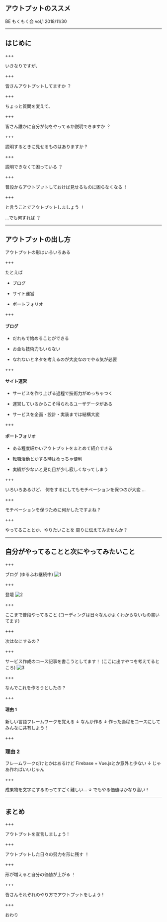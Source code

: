 ## アウトプットのススメ

BE もくもく会 vol,1
2018/11/30

---

## はじめに

+++

いきなりですが、

+++

皆さんアウトプットしてますか ？

+++

ちょっと質問を変えて、

+++

皆さん誰かに自分が何をやってるか説明できますか ？

+++

説明するときに見せるものはありますか ?

+++

説明できなくて困っている ？

+++

普段からアウトプットしておけば見せるものに困らなくなる ！

+++

と言うことでアウトプットしましょう ！

...でも何すれば ？

---

## アウトプットの出し方

アウトプットの形はいろいろある

+++

たとえば

- ブログ

- サイト運営

- ポートフォリオ

+++

#### ブログ

- だれもで始めることができる

- お金も技術力もいらない

- なれないとネタを考えるのが大変なのでやる気が必要

+++

#### サイト運営

- サービスを作り上げる過程で技術力がめっちゃつく

- 運営しているからこそ得られるユーザデータがある

- サービスを企画・設計・実装までは結構大変

+++

#### ポートフォリオ

- ある程度細かいアウトプットをまとめて紹介できる

- 転職活動とかする時はめっちゃ便利

- 実績が少ないと見た目が少し寂しくなってしまう

+++

いろいろあるけど、
何をするにしてもモチベーションを保つのが大変 ...

+++

モチベーションを保つために何かしたですよね ?

+++

やってることとか、やりたいことを
周りに伝えてみませんか ?

---

## 自分がやってることと次にやってみたいこと

+++

ブログ (ゆるふわ継続中)
![1](./20181130/images/1.PNG)

+++

登壇
![2](./20181130/images/2.PNG)

+++

ここまで普段やってること
(コーディングは日々なんかよくわからないもの書いてます)

+++

次はなにするの ?

+++

サービス作成のコース記事を書こうとしてます！
(ここに出すやつを考えてるところ)
![3](./20181130/images/3.PNG)

+++

なんでこれを作ろうとしたの ?

+++

#### 理由 1

新しい言語フレームワークを覚える
↓
なんか作る
↓
作った過程をコースにしてみんなに共有しよう !

+++

### 理由 2

フレームワークだけとかはあるけど
Firebase + Vue.jsとか意外と少ない
↓
じゃあ作ればいいじゃん

+++

成果物を文字にするのってすごく難しい...
↓
でもやる価値はかなり高い !

---

## まとめ

+++

アウトプットを宣言しましょう !

+++

アウトプットした日々の努力を形に残す ！

+++

形が増えると自分の価値が上がる ！

+++

皆さんそれぞれのやり方でアウトプットをしよう !

+++

おわり